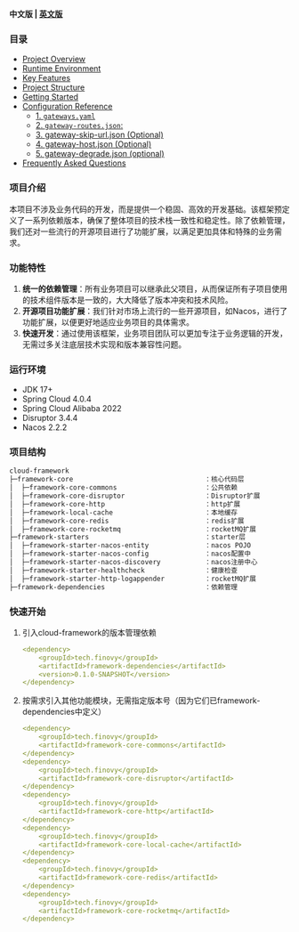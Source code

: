 **中文版 | [英文版](README.md)**

### 目录

 - [Project Overview](#project-overview)
  - [Runtime Environment](#runtime-environment)
  - [Key Features](#key-features)
  - [Project Structure](#project-structure)
  - [Getting Started](#getting-started)
  - [Configuration Reference](#configuration-reference)
      - [1. `gateways.yaml`](#1-gatewaysyaml)
      - [2. `gateway-routes.json`:](#2-gateway-routesjson)
      - [3. gateway-skip-url.json (Optional)](#3-gateway-skip-urljson-optional)
      - [4. gateway-host.json (Optional)](#4-gateway-hostjson-optional)
      - [5. gateway-degrade.json (optional)](#5-gateway-degradejson-optional)
  - [Frequently Asked Questions](#frequently-asked-questions)

### 项目介绍

本项目不涉及业务代码的开发，而是提供一个稳固、高效的开发基础。该框架预定义了一系列依赖版本，确保了整体项目的技术栈一致性和稳定性。除了依赖管理，我们还对一些流行的开源项目进行了功能扩展，以满足更加具体和特殊的业务需求。

### 功能特性

1. **统一的依赖管理**：所有业务项目可以继承此父项目，从而保证所有子项目使用的技术组件版本是一致的，大大降低了版本冲突和技术风险。
2. **开源项目功能扩展**：我们针对市场上流行的一些开源项目，如Nacos，进行了功能扩展，以便更好地适应业务项目的具体需求。
3. **快速开发**：通过使用该框架，业务项目团队可以更加专注于业务逻辑的开发，无需过多关注底层技术实现和版本兼容性问题。

### 运行环境

- JDK 17+
- Spring Cloud 4.0.4
- Spring Cloud Alibaba 2022
- Disruptor 3.4.4
- Nacos 2.2.2

### 项目结构

```tex
cloud-framework                            
├─framework-core                                 ：核心代码层
│  ├─framework-core-commons                      ：公共依赖
│  ├─framework-core-disruptor                    ：Disruptor扩展
│  ├─framework-core-http                         ：http扩展
│  ├─framework-local-cache                       ：本地缓存
│  ├─framework-core-redis                        ：redis扩展
│  ├─framework-core-rocketmq                     ：rocketMQ扩展
├─framework-starters                             ：starter层
│  ├─framework-starter-nacos-entity              ：nacos POJO
│  ├─framework-starter-nacos-config              ：nacos配置中
│  ├─framework-starter-nacos-discovery           ：nacos注册中心
│  ├─framework-starter-healthcheck               ：健康检查
│  ├─framework-starter-http-logappender          ：rocketMQ扩展
├─framework-dependencies                         ：依赖管理
```

### 快速开始

1. 引入cloud-framework的版本管理依赖

   ```yaml
   <dependency>
       <groupId>tech.finovy</groupId>
       <artifactId>framework-dependencies</artifactId>
       <version>0.1.0-SNAPSHOT</version>
   </dependency>
   ```

2. 按需求引入其他功能模块，无需指定版本号（因为它们已framework-dependencies中定义）

   ```yaml
   <dependency>
       <groupId>tech.finovy</groupId>
       <artifactId>framework-core-commons</artifactId>
   </dependency>
   <dependency>
       <groupId>tech.finovy</groupId>
       <artifactId>framework-core-disruptor</artifactId>
   </dependency>
   <dependency>
       <groupId>tech.finovy</groupId>
       <artifactId>framework-core-http</artifactId>
   </dependency>
   <dependency>
       <groupId>tech.finovy</groupId>
       <artifactId>framework-core-local-cache</artifactId>
   </dependency>
   <dependency>
       <groupId>tech.finovy</groupId>
       <artifactId>framework-core-redis</artifactId>
   </dependency>
   <dependency>
       <groupId>tech.finovy</groupId>
       <artifactId>framework-core-rocketmq</artifactId>
   </dependency>
   ```
